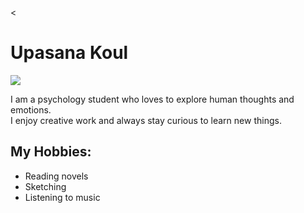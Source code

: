 <!DOCTYPE html>
<
</head>
<body>
  <h1>Upasana Koul</h1>
  <img src="storage/emulated/0/Pictures/Screenshot/Screenshot_20241103-183503.jpg     "/>
  <p>I am a psychology student who loves to explore human thoughts and emotions.<br>
     I enjoy creative work and always stay curious to learn new things.</p>
  <h2>My Hobbies:</h2>
  <ul class="hobbies">
    <li>Reading novels</li>
    <li>Sketching</li>
    <li>Listening to music</li>
  </ul>
</body>
</html>